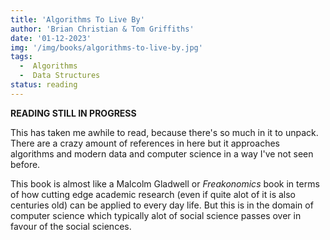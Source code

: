 ```yaml
---
title: 'Algorithms To Live By'
author: 'Brian Christian & Tom Griffiths'
date: '01-12-2023'
img: '/img/books/algorithms-to-live-by.jpg'
tags:
  -  Algorithms
  -  Data Structures
status: reading
---
```


**READING STILL IN PROGRESS**

This has taken me awhile to read, because there's so much in it to unpack. There are a crazy amount of references in here but it approaches algorithms and modern data and computer science in a way I've not seen before.

This book is almost like a Malcolm Gladwell or *Freakonomics* book in terms of how cutting edge academic research (even if quite alot of it is also centuries old) can be applied to every day life. But this is in the domain of computer science which typically alot of social science passes over in favour of the social sciences.